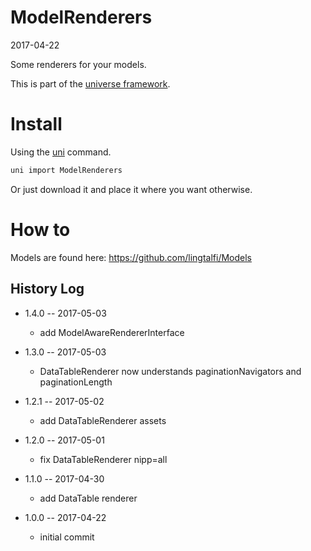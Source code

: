 ModelRenderers
=================
2017-04-22


Some renderers for your models.



This is part of the [universe framework](https://github.com/karayabin/universe-snapshot).


Install
==========
Using the [uni](https://github.com/lingtalfi/universe-naive-importer) command.
```bash
uni import ModelRenderers
```

Or just download it and place it where you want otherwise.


How to
==========

Models are found here: https://github.com/lingtalfi/Models




History Log
------------------
    
- 1.4.0 -- 2017-05-03

    - add ModelAwareRendererInterface
    
- 1.3.0 -- 2017-05-03

    - DataTableRenderer now understands paginationNavigators and paginationLength
    
- 1.2.1 -- 2017-05-02

    - add DataTableRenderer assets
    
- 1.2.0 -- 2017-05-01

    - fix DataTableRenderer nipp=all
    
- 1.1.0 -- 2017-04-30

    - add DataTable renderer
    
- 1.0.0 -- 2017-04-22

    - initial commit